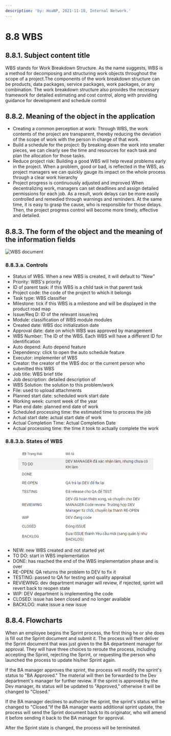 ```yaml
---
description: 'by: HoaNP, 2021-11-18, Internal Network.'
---
```


# 8.8 WBS

## 8.8.1. Subject content title

WBS stands for Work Breakdown Structure. As the name suggests, WBS is a method for decomposing and structuring work objects throughout the scope of a project.The components of the work breakdown structure can be products, data packages, service packages, work packages, or any combination. The work breakdown structure also provides the necessary framework for detailed estimating and cost control, along with providing guidance for development and schedule control

## 8.8.2. Meaning of the object in the application <a href="#8.8.2.-y-nghia-cua-doi-tuong-trong-ung-dung" id="8.8.2.-y-nghia-cua-doi-tuong-trong-ung-dung"></a>

* Creating a common perception at work: Through WBS, the work contents of the project are transparent, thereby reducing the deviation of the scope of work with the person in charge of that work.
* Build a schedule for the project: By breaking down the work into smaller pieces, we can clearly see the time and resources for each task and plan the allocation for those tasks.
* Reduce project risk: Building a good WBS will help reveal problems early in the project. When a problem, good or bad, is reflected in the WBS, as project managers we can quickly gauge its impact on the whole process through a clear work hierarchy
* Project progress is continuously adjusted and improved When decentralizing work, managers can set deadlines and assign detailed permissions for each job. As a result, work delays can be more easily controlled and remedied through warnings and reminders. At the same time, it is easy to grasp the cause, who is responsible for those delays. Then, the project progress control will become more timely, effective and detailed.

## 8.8.3. The form of the object and the meaning of the information fields <a href="#8.8.3.-bieu-mau-cua-doi-tuong-va-y-nghia-cac-truong-thong-tin" id="8.8.3.-bieu-mau-cua-doi-tuong-va-y-nghia-cac-truong-thong-tin"></a>

![WBS document](https://files.gitbook.com/v0/b/gitbook-x-prod.appspot.com/o/spaces%2F-Mf66kQb8ODpdujUHM5j%2Fuploads%2FlUOsNzfizRVJDr6mD6I0%2Fimage.png?alt=media\&token=518dd531-3980-4db6-a085-f49aaaf4c644)

### 8.8.3.a. Controls

* Status of WBS. When a new WBS is created, it will default to "New"
* Priority: WBS's priority
* ID of parent task: if this WBS is a child task in that parent task
* Project code: the code of the project to which it belongs
* Task type: WBS classifier
* Milestone: tick if this WBS is a milestone and will be displayed in the product road map
* Issue/Req D: ID of the relevant issue/req
* Module: classification of WBS module modules
* Created date: WBS doc initialization date
* Approval date: date on which WBS was approved by management
* WBS Number: The ID of the WBS. Each WBS will have a different ID for identification
* Auto depend: Auto depend feature
* Dependency: click to open the auto schedule feature
* Executor: implementer of WBS
* Creator: the creator of the WBS doc or the current person who submitted this WBS
* Job title: WBS brief title
* Job description: detailed description of
* WBS Solution: the solution to this problem/work
* File: used to upload attachments
* Planned start date: scheduled work start date
* Working week: current week of the year
* Plan end date: planned end date of work
* Scheduled processing time: the estimated time to process the job
* Actual start date: actual start date of work
* Actual Completion Time: Actual Completion Date
* Actual processing time: the time it took to actually complete the work

### 8.8.3.b. States of WBS

<figure><img src="../../.gitbook/assets/image (16) (2).png" alt=""><figcaption></figcaption></figure>

* NEW: new WBS created and not started yet
* TO DO: start in WBS implementation
* DONE: has reached the end of the WBS implementation phase and is over
* RE-OPEN: QA returns the problem to DEV to fix it
* TESTING: passed to QA for testing and quality appraisal
* REVIEWING: dev department manager will review, if rejected, sprint will revert back to reopen state
* WIP: DEV department is implementing the code
* CLOSED: issue has been closed and no longer available
* BACKLOG: make issue a new issue

## 8.8.4. Flowcharts <a href="#8.8.4.-luu-do-quy-trinh-cua-doi-tuong-kem-giai-thich-chi-tiet-cac-luu-do-bao-gom-phan-nhiem-ro-rang" id="8.8.4.-luu-do-quy-trinh-cua-doi-tuong-kem-giai-thich-chi-tiet-cac-luu-do-bao-gom-phan-nhiem-ro-rang"></a>

When an employee begins the Sprint process, the first thing he or she does is fill out the Sprint document and submit it. The process will then deliver the Sprint document that was just given to the BA department manager for approval. They will have three choices to reroute the process, including accepting the Sprint, rejecting the Sprint, or requesting the person who launched the process to update his/her Sprint again.

If the BA manager approves the sprint, the process will modify the sprint's status to "BA Approved." The material will then be forwarded to the Dev department's manager for further review. If the sprint is approved by the Dev manager, its status will be updated to "Approved," otherwise it will be changed to "Closed."

If the BA manager declines to authorize the sprint, the sprint's status will be changed to "Closed."If the BA manager wants additional sprint update, the process will send the Sprint document back to its originator, who will amend it before sending it back to the BA manager for approval.

After the Sprint state is changed, the process will be terminated.
